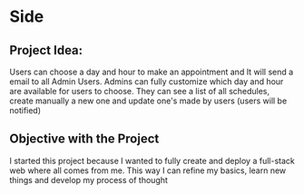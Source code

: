 # Side

## Project Idea:
  Users can choose a day and hour to make an appointment and It will send a email to all Admin Users.
  Admins can fully customize which day and hour are available for users to choose. They can see a list of all schedules, create manually a new one and update one's made by users (users will be notified)

## Objective with the Project
  I started this project because I wanted to fully create and deploy a full-stack web where all comes from me. This way I can refine my basics, learn new things and develop my process of thought
